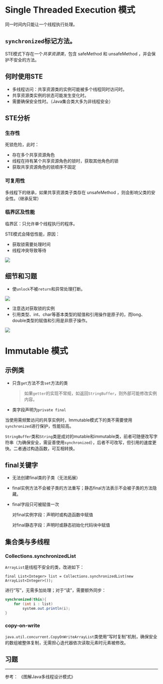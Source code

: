 # Single Threaded Execution 模式

同一时间内只能让一个线程执行处理。

## `synchronized`标记方法。

STE模式下存在一个*共享资源类*，包含 safeMethod 和 unsafeMethod ，并会保护不安全的方法。

## 何时使用STE

- 多线程访问：共享资源类的实例可能被多个线程同时访问时。
- 共享资源类实例的状态可能发生变化时。
- 需要确保安全性时。（Java集合类大多为非线程安全）

## STE分析

### 生存性

死锁危险，此时：

- 存在多个共享资源角色
- 线程在持有某个共享资源角色的锁时，获取其他角色的锁
- 获取共享资源角色的锁顺序不固定

### 可复用性

多线程下的继承，如果共享资源类子类存在 unsafeMethod ，则会影响父类的安全性。（继承反常）

### 临界区及性能

临界区：只允许单个线程执行的程序。

STE模式会降低性能，原因：

- 获取锁需要处理时间
- 线程冲突导致等待

![](C:\Users\ll\AppData\Roaming\Typora\typora-user-images\image-20220307002034481.png)

## 细节和习题

- 使`unlock`不被`return`和异常处理打断。

![](http://img.070077.xyz/202203070023510.png)

- 注意选对获取锁的实例
- 引用类型、int、char等基本类型的赋值和引用操作是原子的，而long、double类型的赋值和引用是非原子操作。



![](http://img.070077.xyz/202203070046483.png)

# Immutable 模式

## 示例类

- 只含`get`方法不含`set`方法的类

  > 如果`getter`的实现不常规，如返回`StringBuffer`，则外部可能修改实例内容。

- 类字段声明为`private final`

当使用需频繁访问的共享实例时，Immutable模式下的类不需要使用`synchronized`进行保护，性能较高。

`StringBuffer`类和`String`类是成对的mutable和immutable类，前者可随便改写字符串（为确保安全，需妥善使用`synchronized`），后者不可改写，但引用的速度更快。二者通过构造函数，可互相转换。

## final关键字

- 无法创建final类的子类（无法拓展）

- final实例方法不会被子类的方法重写；静态final方法表示不会被子类的方法隐藏。

- final字段只可被赋值一次

  对final实例字段：声明时或构造函数中赋值

  对final静态字段：声明时或静态初始化代码块中赋值

## 集合类与多线程

### Collections.synchronizedList

`ArrayList`是线程不安全的类，改进如下：

`final List<Integer> list = Collections.synchronizedList(new ArrayList<Integer>());`

进行“写”，无需多加处理；对于“读”，需要额外同步：

```java
synchronized(this){
    for (int i : list)
        system.out.println(i);
}
```

### copy-on-write

`java.util.concurrent.CopyOnWriteArrayList`类使用“写时复制”机制，确保安全的数组被整体复制，无需担心迭代器依次读取元素时元素被修改。

## 习题

---
参考：
《图解Java多线程设计模式》